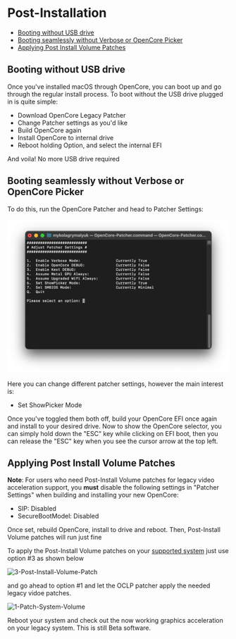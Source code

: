 # Post-Installation

* [Booting without USB drive](#booting-without-usb-drive)
* [Booting seamlessly without Verbose or OpenCore Picker](#booting-seamlessly-without-verbose-or-opencore-picker)
* [Applying Post Install Volume Patches](#applying-post-install-volume-patches)

## Booting without USB drive

Once you've installed macOS through OpenCore, you can boot up and go through the regular install process. To boot without the USB drive plugged in is quite simple:

* Download OpenCore Legacy Patcher
* Change Patcher settings as you'd like
* Build OpenCore again
* Install OpenCore to internal drive
* Reboot holding Option, and select the internal EFI

And voila! No more USB drive required

## Booting seamlessly without Verbose or OpenCore Picker

To do this, run the OpenCore Patcher and head to Patcher Settings:

![](../images/settings.png)

Here you can change different patcher settings, however the main interest is:

* Set ShowPicker Mode

Once you've toggled them both off, build your OpenCore EFI once again and install to your desired drive. Now to show the OpenCore selector, you can simply hold down the "ESC" key while clicking on EFI boot, then you can release the "ESC" key when you see the cursor arrow at the top left.

## Applying Post Install Volume Patches

**Note**: For users who need Post-Install Volume patches for legacy video acceleration support, you **must** disable the following settings in "Patcher Settings" when building and installing your new OpenCore:

* SIP: Disabled
* SecureBootModel: Disabled

Once set, rebuild OpenCore, install to drive and reboot. Then, Post-Install Volume patches will run just fine

To apply the Post-Install Volume patches on your [supported system](https://github.com/dortania/OpenCore-Legacy-Patcher/issues/108) just use option #3 as shown below

![3-Post-Install-Volume-Patch](https://user-images.githubusercontent.com/71768134/116527398-e8fa8080-a8da-11eb-8e52-c482154403fa.png)

and go ahead to option #1 and let the OCLP patcher apply the needed legacy vidoe patches.

![1-Patch-System-Volume](https://user-images.githubusercontent.com/71768134/116527423-f0218e80-a8da-11eb-8ab7-aaa4b8cd9069.png)

Reboot your system and check out the now working graphics acceleration on your legacy system. This is still Beta software.
